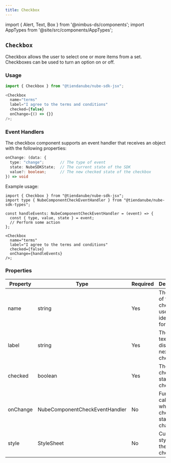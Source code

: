 ```yaml
---
title: Checkbox
---
```


import { Alert, Text, Box } from '@nimbus-ds/components';
import AppTypes from '@site/src/components/AppTypes';

## `Checkbox`

Checkbox allows the user to select one or more items from a set. Checkboxes can be used to turn an option on or off.

### Usage

```typescript title="Example"
import { Checkbox } from "@tiendanube/nube-sdk-jsx";

<Checkbox
  name="terms"
  label="I agree to the terms and conditions"
  checked={false}
  onChange={() => {}}
/>;
```

### Event Handlers

The checkbox component supports an event handler that receives an object with the following properties:

```typescript
onChange: (data: {
  type: "change";       // The type of event
  state: NubeSDKState;  // The current state of the SDK
  value?: boolean;      // The new checked state of the checkbox
}) => void
```

Example usage:

```tsx [JSX]
import { Checkbox } from "@tiendanube/nube-sdk-jsx";
import type { NubeComponentCheckEventHandler } from "@tiendanube/nube-sdk-types";

const handleEvents: NubeComponentCheckEventHandler = (event) => {
  const { type, value, state } = event;
  // Perform some action
};

<Checkbox
  name="terms"
  label="I agree to the terms and conditions"
  checked={false}
  onChange={handleEvents}
/>;
```

### Properties

| Property | Type                           | Required | Description                                                   |
| -------- | ------------------------------ | -------- | ------------------------------------------------------------- |
| name     | string                         | Yes      | The name of the checkbox, used to identify it in forms.       |
| label    | string                         | Yes      | The label text displayed next to the checkbox.                |
| checked  | boolean                        | Yes      | The current checked state of the checkbox.                    |
| onChange | NubeComponentCheckEventHandler | No       | Function called when the checkbox state changes.              |
| style    | StyleSheet                     | No       | Custom styles for the checkbox.                               |
